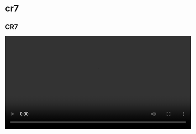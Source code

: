 # cr7<!DOCTYPE html>
<html lang="en">
<head>
    <meta charset="UTF-8">
    <meta name="viewport" content="width=device-width, initial-scale=1.0">
    <title>CR7</title>
</head>
<body>
    <h2>CR7</h2>
    <video width="600" controls>
        <source src="Timeline 1.mov" type="video/mp4">
        Your browser does not support the video tag.
    </video>
</body>
</html>
